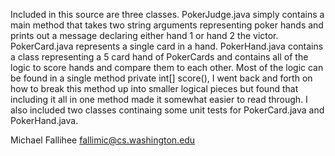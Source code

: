 Included in this source are three classes. PokerJudge.java simply contains
a main method that takes two string arguments representing poker hands
and prints out a message declaring either hand 1 or hand 2 the victor.
PokerCard.java represents a single card in a hand. PokerHand.java 
contains a class representing a 5 card hand of PokerCards and contains
all of the logic to score hands and compare them to each other. Most
of the logic can be found in a single method private int[] score(), I 
went back and forth on how to break this method up into smaller logical
pieces but found that including it all in one method made it somewhat 
easier to read through. I also included two classes continaing some unit
tests for PokerCard.java and PokerHand.java.

Michael Fallihee
fallimic@cs.washington.edu
